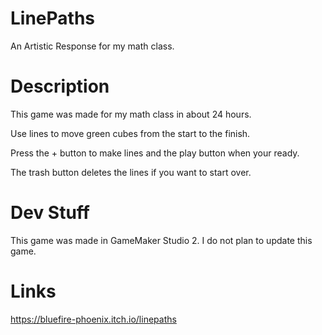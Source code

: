 # LinePaths
An Artistic Response for my math class.

# Description
This game was made for my math class in about 24 hours.

Use lines to move green cubes from the start to the finish.

Press the + button to make lines and the play button when your ready.

The trash button deletes the lines if you want to start over.

# Dev Stuff
This game was made in GameMaker Studio 2. I do not plan to update this game.

# Links
https://bluefire-phoenix.itch.io/linepaths
